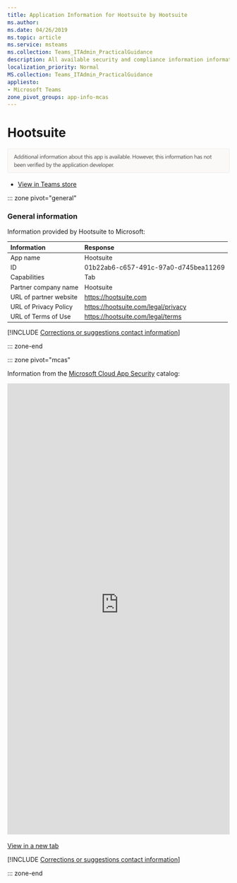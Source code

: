 ```yaml
---
title: Application Information for Hootsuite by Hootsuite
ms.author: 
ms.date: 04/26/2019
ms.topic: article
ms.service: msteams
ms.collection: Teams_ITAdmin_PracticalGuidance
description: All available security and compliance information information for Hootsuite, its data handling policies, its Microsoft Cloud App Security app catalog information, and security/compliance information in the CSA STAR registry.
localization_priority: Normal
MS.collection: Teams_ITAdmin_PracticalGuidance
appliesto:
- Microsoft Teams
zone_pivot_groups: app-info-mcas
---
```

# Hootsuite

<p></p><img alt="Non-attested image" src="./images/unattested.png" width="650"/>

* <a href="https://teams.microsoft.com/l/app/01b22ab6-c657-491c-97a0-d745bea11269" target="_blank">View in Teams store</a>

::: zone pivot="general"

### General information

Information provided by Hootsuite to Microsoft:

| **Information** | **Response** |
|:----------------|:-------------|
| App name | Hootsuite |
| ID | 01b22ab6-c657-491c-97a0-d745bea11269 |
| Capabilities | Tab |
| Partner company name | Hootsuite |
| URL of partner website | <https://hootsuite.com> |
| URL of Privacy Policy | <https://hootsuite.com/legal/privacy> |
| URL of Terms of Use | <https://hootsuite.com/legal/terms> |

 [!INCLUDE [Corrections or suggestions contact information](./includes/corrections-or-suggestions.md)]

::: zone-end


::: zone pivot="mcas"

Information from the [Microsoft Cloud App Security](https://www.microsoft.com/en-us/enterprise-mobility-security/cloud-app-security) catalog:

<iframe height='1020' title='Microsoft Cloud App Security Information' src='https://3ca685143b5b46b4b0e5266dadf2e97c.codepen.website/#/dashboard/11804' frameborder='no'  style='width: 100%;'></iframe>

<a href="https://3ca685143b5b46b4b0e5266dadf2e97c.codepen.website/#/dashboard/11804" target="_blank">View in a new tab</a>

[!INCLUDE [Corrections or suggestions contact information](./includes/corrections-or-suggestions.md)]

::: zone-end

